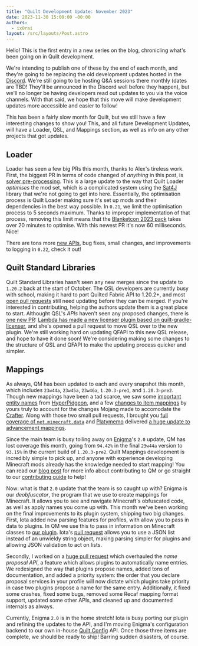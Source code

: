 ```yaml
---
title: "Quilt Development Update: November 2023"
date: 2023-11-30 15:00:00 -00:00
authors:
  - ix0rai
layout: /src/layouts/Post.astro
---
```


Hello! This is the first entry in a new series on the blog, chronicling what's been going on in Quilt development.

<!-- MORE -->

We're intending to publish one of these by the end of each month, and they're going to be replacing the old development updates hosted in the [Discord](https://discord.quiltmc.org). We're still going to be hosting Q&A sessions there monthly (dates are TBD! They'll be announced in the Discord well before they happen), but we'll no longer be having developers read out updates to you via the voice channels. With that said, we hope that this move will make development updates more accessible and easier to follow!

This has been a fairly slow month for Quilt, but we still have a few interesting changes to show you! This, and all future Development Updates, will have a Loader, QSL, and Mappings section, as well as info on any other projects that got updates.

## Loader

Loader has seen a few big PRs this month, thanks to Alex's tireless work. First, the biggest PR in terms of code changed of *anything* in this post, is [solver pre-processing](https://github.com/QuiltMC/quilt-loader/pull/374). This is a large update to the way that Quilt Loader *optimises* the mod set, which is a complicated system using the [Sat4J](http://www.sat4j.org/) library that we're not going to get into here. Essentially, the optimisation process is Quilt Loader making sure it's set up mods and their dependencies in the best way possible. In `0.21`, we limit the optimisation process to 5 seconds maximum. Thanks to improper implementation of that process, removing this limit means that the [Blanketcon 2023 pack](https://modrinth.com/modpack/blanketcon-23) takes over 20 minutes to optimise. With this newest PR it's now 60 milliseconds. Nice!

There are tons more [new APIs](https://github.com/QuiltMC/quilt-loader/pull/380), bug fixes, small changes, and improvements to logging in `0.22`, check it out!

## Quilt Standard Libraries

Quilt Standard Libraries hasn't seen any new merges since the update to `1.20.2` back at the start of October. The QSL developers are currently busy with school, making it hard to port Quilted Fabric API to 1.20.2+, and most [open pull requests](https://github.com/QuiltMC/quilt-standard-libraries/pulls) still need updating before they can be merged. If you're interested in contributing, helping the authors update them is a great place to start. Althought QSL's *APIs* haven't seen any proposed changes, there is [one new PR](https://github.com/QuiltMC/quilt-standard-libraries/pull/354): [Lambda has made a new licenser plugin based on quilt-gradle-licenser](https://github.com/YumiProject/yumi-gradle-licenser), and she's opened a pull request to move QSL over to the new plugin. We're still working hard on updating QFAPI to this new QSL release, and hope to have it done soon! We're considering making some changes to the structure of QSL and QFAPI to make the updating process quicker and simpler.

## Mappings

As always, QM has been updated to each and every snapshot this month, which includes `23w44a`, `23w45a`, `23w46a`, `1.20.3-pre1`, and `1.20.3-pre2`. Though new mappings have been a tad scarce, we saw some [important entity names](https://github.com/QuiltMC/quilt-mappings/pull/513
) from [HyperPidgeon](https://github.com/HyperPigeon), and a few [changes to item mappings](https://github.com/QuiltMC/quilt-mappings/pull/514) by yours truly to account for the changes Mojang made to accomodate the [Crafter](https://minecraft.wiki/w/Crafter). Along with those two small pull requests, I brought you [full coverage of `net.minecraft.data`](https://github.com/QuiltMC/quilt-mappings/pull/515) and [Platymemo](https://github.com/Platymemo) delivered [a huge update to advancement mappings](https://github.com/QuiltMC/quilt-mappings/pull/496).

Since the main team is busy toiling away on [Enigma](https://github.com/QuiltMC/enigma/)'s `2.0` update, QM has lost coverage this month, going from `94.42%` in the final `23w44a` version to `93.15%` in the current build of `1.20.3-pre2`.  Quilt Mappings development is incredibly simple to pick up, and anyone with experience developing Minecraft mods already has the knowledge needed to start mapping! You can read our [blog post](https://quiltmc.org/en/blog/2023-06-03-qm-needs-you/) for more info about contributing to QM or go straight to our [contributing guide](https://github.com/QuiltMC/quilt-mappings/blob/HEAD/CONTRIBUTING.md) to help!

Now: what is that `2.0` update that the team is so caught up with? Enigma is our *deobfuscator*, the program that we use to create mappings for Minecraft. It allows you to see and navigate Minecraft's obfuscated code, as well as apply names you come up with. This month we've been working on the final improvements to its plugin system, shipping two big changes. First, Iota added new parsing features for profiles, with allow you to pass in data to plugins. In QM we use this to pass in information on Minecraft classes to [our plugin](https://github.com/QuiltMC/quilt-enigma-plugin). Iota's [pull request](https://github.com/QuiltMC/enigma/pull/158) allows you to use a JSON list instead of an unwieldy string object, making parsing simpler for plugins and allowing JSON validation to act on lists.

Secondly, I worked on a [huge pull request](https://github.com/QuiltMC/enigma/pull/163) which overhauled the *name proposal API*, a feature which allows plugins to automatically name entries. We redesigned the way that plugins propose names, added tons of documentation, and added a priority system: the order that you declare proposal services in your profile will now dictate which plugins take priority in case two plugins propose a name for the same entry. Additionally, it fixed some crashes, fixed some bugs, removed some Recaf mapping format support, updated some other APIs, and cleaned up and documented internals as always.

Currently, Enigma `2.0` is in the home stretch! Iota is busy porting our plugin and refining the updates to the API, and I'm moving Enigma's configuration backend to our own in-house [Quilt Config](https://github.com/quiltmc/quilt-config) API. Once those three items are complete, we should be ready to ship! Barring sudden disasters, of course.
